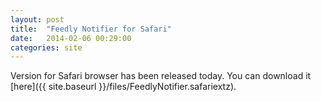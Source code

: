 ```yaml
---
layout: post
title:  "Feedly Notifier for Safari"
date:   2014-02-06 00:29:00
categories: site
---
```


Version for Safari browser has been released today.
 You can download it [here]({{ site.baseurl }}/files/FeedlyNotifier.safariextz).